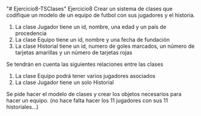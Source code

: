 "# Ejercicio8-TSClases" 
Ejercicio8 Crear un sistema de clases que codifique un modelo de un equipo de futbol con sus jugadores
y el historia.

1.	La clase Jugador tiene un id, nombre, una edad y un país de procedencia
2.	La clase Equipo tiene un id, nombre y una fecha de fundación
3.	La clase Historial tiene un id, numero de goles marcados, un número de tarjetas amarillas 
y un número de tarjetas rojas

Se tendrán en cuenta las siguientes relaciones entre las clases

1.	La clase Equipo podrá tener varios jugadores asociados
2.	La clase Jugador tiene un solo Historial

Se pide hacer el modelo de clases y crear los objetos necesarios para hacer un equipo. 
(no hace falta hacer los 11 jugadores con sus 11 historiales...)
